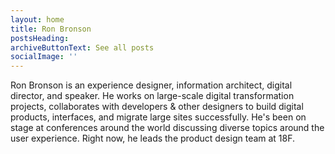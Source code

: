 ```yaml
---
layout: home
title: Ron Bronson
postsHeading: 
archiveButtonText: See all posts
socialImage: ''
---
```


Ron Bronson is an experience designer, information architect, digital director, and speaker. He works on large-scale digital transformation projects, collaborates with developers & other designers to build digital products, interfaces, and migrate large sites successfully. He's been on stage at conferences around the world discussing diverse topics around the user experience. Right now, he leads the product design team at 18F.
